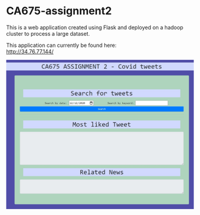 # CA675-assignment2

This is a web application created using Flask and deployed on a hadoop cluster to process a large dataset.

This application can currently be found here:
<br>
<a href="http://34.76.77.144/">http://34.76.77.144/</a>

<img src="res/twapp.jpg">
